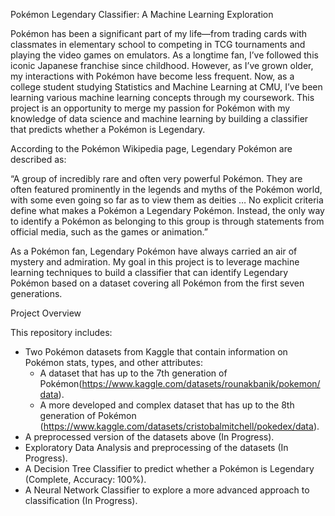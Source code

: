 Pokémon Legendary Classifier: A Machine Learning Exploration 

Pokémon has been a significant part of my life—from trading cards with classmates in elementary school to competing in TCG tournaments and playing the video games on emulators. As a longtime fan, I’ve followed this iconic Japanese franchise since childhood. However, as I’ve grown older, my interactions with Pokémon have become less frequent. Now, as a college student studying Statistics and Machine Learning at CMU, I’ve been learning various machine learning concepts through my coursework. This project is an opportunity to merge my passion for Pokémon with my knowledge of data science and machine learning by building a classifier that predicts whether a Pokémon is Legendary.

According to the Pokémon Wikipedia page, Legendary Pokémon are described as:

“A group of incredibly rare and often very powerful Pokémon. They are often featured prominently in the legends and myths of the Pokémon world, with some even going so far as to view them as deities … No explicit criteria define what makes a Pokémon a Legendary Pokémon. Instead, the only way to identify a Pokémon as belonging to this group is through statements from official media, such as the games or animation.”


As a Pokémon fan, Legendary Pokémon have always carried an air of mystery and admiration. My goal in this project is to leverage machine learning techniques to build a classifier that can identify Legendary Pokémon based on a dataset covering all Pokémon from the first seven generations.

Project Overview

This repository includes:
- Two Pokémon datasets from Kaggle that contain information on Pokémon stats, types, and other attributes:
    - A dataset that has up to the 7th generation of Pokémon(https://www.kaggle.com/datasets/rounakbanik/pokemon/data). 
    - A more developed and complex dataset that has up to the 8th generation of Pokémon (https://www.kaggle.com/datasets/cristobalmitchell/pokedex/data).
- A preprocessed version of the datasets above (In Progress). 
- Exploratory Data Analysis and preprocessing of the datasets (In Progress). 
- A Decision Tree Classifier to predict whether a Pokémon is Legendary (Complete, Accuracy: 100%).
- A Neural Network Classifier to explore a more advanced approach to classification (In Progress).


